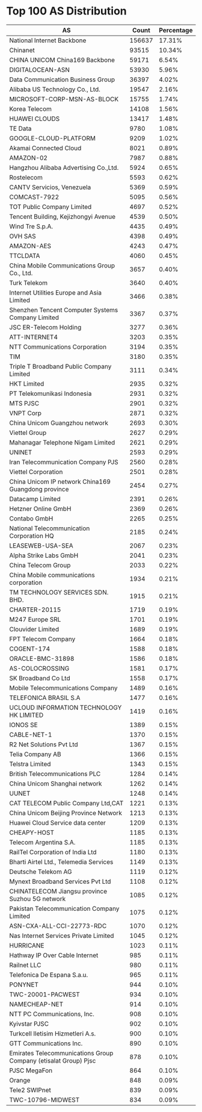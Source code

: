 # Top 100 AS Distribution
| AS | Count | Percentage |
|----|----|----|
| National Internet Backbone | 156637 | 17.31% |
| Chinanet | 93515 | 10.34% |
| CHINA UNICOM China169 Backbone | 59171 | 6.54% |
| DIGITALOCEAN-ASN | 53930 | 5.96% |
| Data Communication Business Group | 36397 | 4.02% |
| Alibaba US Technology Co., Ltd. | 19547 | 2.16% |
| MICROSOFT-CORP-MSN-AS-BLOCK | 15755 | 1.74% |
| Korea Telecom | 14108 | 1.56% |
| HUAWEI CLOUDS | 13417 | 1.48% |
| TE Data | 9780 | 1.08% |
| GOOGLE-CLOUD-PLATFORM | 9209 | 1.02% |
| Akamai Connected Cloud | 8021 | 0.89% |
| AMAZON-02 | 7987 | 0.88% |
| Hangzhou Alibaba Advertising Co.,Ltd. | 5924 | 0.65% |
| Rostelecom | 5593 | 0.62% |
| CANTV Servicios, Venezuela | 5369 | 0.59% |
| COMCAST-7922 | 5095 | 0.56% |
| TOT Public Company Limited | 4697 | 0.52% |
| Tencent Building, Kejizhongyi Avenue | 4539 | 0.50% |
| Wind Tre S.p.A. | 4435 | 0.49% |
| OVH SAS | 4398 | 0.49% |
| AMAZON-AES | 4243 | 0.47% |
| TTCLDATA | 4060 | 0.45% |
| China Mobile Communications Group Co., Ltd. | 3657 | 0.40% |
| Turk Telekom | 3640 | 0.40% |
| Internet Utilities Europe and Asia Limited | 3466 | 0.38% |
| Shenzhen Tencent Computer Systems Company Limited | 3367 | 0.37% |
| JSC ER-Telecom Holding | 3277 | 0.36% |
| ATT-INTERNET4 | 3203 | 0.35% |
| NTT Communications Corporation | 3194 | 0.35% |
| TIM | 3180 | 0.35% |
| Triple T Broadband Public Company Limited | 3111 | 0.34% |
| HKT Limited | 2935 | 0.32% |
| PT Telekomunikasi Indonesia | 2931 | 0.32% |
| MTS PJSC | 2901 | 0.32% |
| VNPT Corp | 2871 | 0.32% |
| China Unicom Guangzhou network | 2693 | 0.30% |
| Viettel Group | 2627 | 0.29% |
| Mahanagar Telephone Nigam Limited | 2621 | 0.29% |
| UNINET | 2593 | 0.29% |
| Iran Telecommunication Company PJS | 2560 | 0.28% |
| Viettel Corporation | 2501 | 0.28% |
| China Unicom IP network China169 Guangdong province | 2454 | 0.27% |
| Datacamp Limited | 2391 | 0.26% |
| Hetzner Online GmbH | 2369 | 0.26% |
| Contabo GmbH | 2265 | 0.25% |
| National Telecommunication Corporation HQ | 2185 | 0.24% |
| LEASEWEB-USA-SEA | 2067 | 0.23% |
| Alpha Strike Labs GmbH | 2041 | 0.23% |
| China Telecom Group | 2033 | 0.22% |
| China Mobile communications corporation | 1934 | 0.21% |
| TM TECHNOLOGY SERVICES SDN. BHD. | 1915 | 0.21% |
| CHARTER-20115 | 1719 | 0.19% |
| M247 Europe SRL | 1701 | 0.19% |
| Clouvider Limited | 1689 | 0.19% |
| FPT Telecom Company | 1664 | 0.18% |
| COGENT-174 | 1588 | 0.18% |
| ORACLE-BMC-31898 | 1586 | 0.18% |
| AS-COLOCROSSING | 1581 | 0.17% |
| SK Broadband Co Ltd | 1558 | 0.17% |
| Mobile Telecommunications Company | 1489 | 0.16% |
| TELEFONICA BRASIL S.A | 1477 | 0.16% |
| UCLOUD INFORMATION TECHNOLOGY HK LIMITED | 1419 | 0.16% |
| IONOS SE | 1389 | 0.15% |
| CABLE-NET-1 | 1370 | 0.15% |
| R2 Net Solutions Pvt Ltd | 1367 | 0.15% |
| Telia Company AB | 1366 | 0.15% |
| Telstra Limited | 1343 | 0.15% |
| British Telecommunications PLC | 1284 | 0.14% |
| China Unicom Shanghai network | 1262 | 0.14% |
| UUNET | 1248 | 0.14% |
| CAT TELECOM Public Company Ltd,CAT | 1221 | 0.13% |
| China Unicom Beijing Province Network | 1213 | 0.13% |
| Huawei Cloud Service data center | 1209 | 0.13% |
| CHEAPY-HOST | 1185 | 0.13% |
| Telecom Argentina S.A. | 1185 | 0.13% |
| RailTel Corporation of India Ltd | 1180 | 0.13% |
| Bharti Airtel Ltd., Telemedia Services | 1149 | 0.13% |
| Deutsche Telekom AG | 1119 | 0.12% |
| Mynext Broadband Services Pvt Ltd | 1108 | 0.12% |
| CHINATELECOM Jiangsu province Suzhou 5G network | 1085 | 0.12% |
| Pakistan Telecommunication Company Limited | 1075 | 0.12% |
| ASN-CXA-ALL-CCI-22773-RDC | 1070 | 0.12% |
| Nas Internet Services Private Limited | 1045 | 0.12% |
| HURRICANE | 1023 | 0.11% |
| Hathway IP Over Cable Internet | 985 | 0.11% |
| Railnet LLC | 980 | 0.11% |
| Telefonica De Espana S.a.u. | 965 | 0.11% |
| PONYNET | 944 | 0.10% |
| TWC-20001-PACWEST | 934 | 0.10% |
| NAMECHEAP-NET | 914 | 0.10% |
| NTT PC Communications, Inc. | 908 | 0.10% |
| Kyivstar PJSC | 902 | 0.10% |
| Turkcell Iletisim Hizmetleri A.s. | 900 | 0.10% |
| GTT Communications Inc. | 890 | 0.10% |
| Emirates Telecommunications Group Company (etisalat Group) Pjsc | 878 | 0.10% |
| PJSC MegaFon | 864 | 0.10% |
| Orange | 848 | 0.09% |
| Tele2 SWIPnet | 839 | 0.09% |
| TWC-10796-MIDWEST | 834 | 0.09% |
